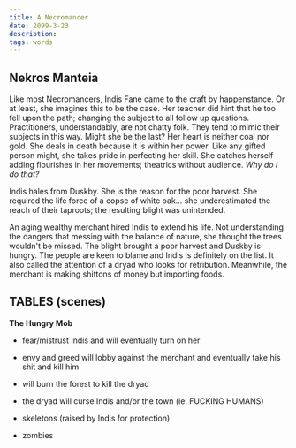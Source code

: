 ```yaml
---
title: A Necromancer
date: 2099-3-23
description:
tags: words
---
```


 ## Nekros Manteia

Like most Necromancers, Indis Fane came to the craft by happenstance. Or at least, she imagines this to be the case. Her teacher did hint that he too fell upon the path; changing the subject to all follow up questions. Practitioners, understandably, are not chatty folk. They tend to mimic their subjects in this way. Might she be the last? Her heart is neither coal nor gold. She deals in death because it is within her power. Like any gifted person might, she takes pride in perfecting her skill. She catches herself adding flourishes in her movements; theatrics without audience. _Why do I do that?_

Indis hales from Duskby. She is the reason for the poor harvest. She required the life force of a copse of white oak... she underestimated the reach of their taproots; the resulting blight was unintended.

An aging wealthy merchant hired Indis to extend his life. Not understanding the dangers that messing with the balance of nature, she thought the trees wouldn't be missed. The blight brought a poor harvest and Duskby is hungry. The people are keen to blame and Indis is definitely on the list. It also called the attention of a dryad who looks for retribution. Meanwhile, the merchant is making shittons of money but importing foods.


## TABLES (scenes)

**The Hungry Mob**
- fear/mistrust Indis and will eventually turn on her
- envy and greed will lobby against the merchant and eventually take his shit and kill him
- will burn the forest to kill the dryad
- the dryad will curse Indis and/or the town (ie. FUCKING HUMANS)


- skeletons (raised by Indis for protection)
- zombies